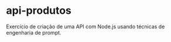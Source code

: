 # api-produtos
Exercício de criação de uma API com Node.js usando técnicas de engenharia de prompt.
